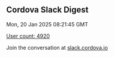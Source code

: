 ## Cordova Slack Digest
Mon, 20 Jan 2025 08:21:45 GMT

[User count: 4920](https://cordova.slack.com/)


Join the conversation at [slack.cordova.io](http://slack.cordova.io/)
